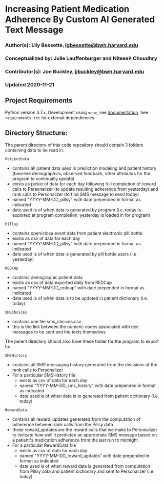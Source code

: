 # Increasing Patient Medication Adherence By Custom AI Generated Text Message
### Author(s): Lily Bessette, lgbessette@bwh.harvard.edu
### Conceptualized by: Julie Lauffenburger and Niteesh Choudhry
### Contributor(s): Joe Buckley, jjbuckley@bwh.harvard.edu
### Updated 2020-11-21

## Project Requirements

Python version 3.7.x. Development using `venv`, see [documentation](https://docs.python.org/3/library/venv.html).
See `requirements.txt` for external dependencies.


## Directory Structure:

The parent directory of this code repository should contain 3 folders containing data to be read in:

`PatientData` 
- contains all patient data used in prediction modeling and patient history (baseline demographics, observed feedback, other attributes for the program to continually update)
- exists as pickle of data for each day following full completion of reward calls to Personalizer (to update resulting adherence from yesterday) and rank calls to Personalizer (to find SMS message to send today) 
- named "YYYY-MM-DD_pillsy" with date prepended in format as indicated
- date used is of when data is generated by program (i.e. today is exported at program completion, yesterday is loaded in for program)

`Pillsy` 
- contains open/close event data from patient electronic pill bottle
- exists as csv of data for each day
- named "YYYY-MM-DD_pillsy" with date prepended in format as indicated
- date used is of when data is generated by pill bottle users (i.e. yesterday)

`REDCap`
- contains demographic patient data
- exists as csv of data exported daily from REDCap
- named "YYYY-MM-DD_redcap" with date prepended in format as indicated
- date used is of when data is to be updated in patient dictionary (i.e. today)

`SMSChoices`
- contains one file sms_choices.csv
- this is the link between the numeric codes associated with text messages to be sent and the texts themselves


The parent directory should also have these folder for the program to export to:

`SMSHistory` 
- contains all SMS messaging history generated from the decisions of the rank calls to Personalizer
- For a particular SMSHistory file`
    - exists as csv of data for each day
    - named "YYYY-MM-DD_sms_history" with date prepended in format as indicated
    - date used is of when data is to generated from patient dictionary (i.e. today)

`RewardData` 
- contains all reward_updates generated from the computation of adherence between rank calls from the Pillsy data 
- these reward_updates are the reward calls that we make to Personalizer to indicate how well it predicted an appropriate SMS message based on a patient's medication adherence from the last run to midnight 
- For a particular RewardData file`
    - exists as csv of data for each day
    - named "YYYY-MM-DD_reward_updates" with date prepended in format as indicated
    - date used is of when reward data is generated from computation from Pillsy data and patient dictionary and sent to Personalizer (i.e. today)
